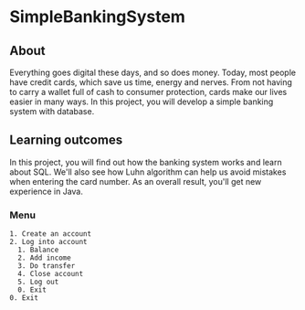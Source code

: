 # SimpleBankingSystem
## About
Everything goes digital these days, and so does money. Today, most people have credit cards, which save us time, energy and nerves. From not having to carry a wallet full of cash to consumer protection, cards make our lives easier in many ways. In this project, you will develop a simple banking system with database.
## Learning outcomes
In this project, you will find out how the banking system works and learn about SQL. We'll also see how Luhn algorithm can help us avoid mistakes when entering the card number. As an overall result, you'll get new experience in Java.

### Menu
```
1. Create an account
2. Log into account
  1. Balance
  2. Add income
  3. Do transfer
  4. Close account
  5. Log out
  0. Exit
0. Exit
```

